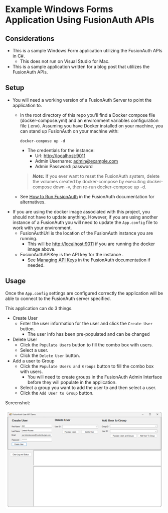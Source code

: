 # Example Windows Forms Application Using FusionAuth APIs

## Considerations
- This is a sample Windows Form application utilizing the FusionAuth APIs in C#.
	- This does not run on Visual Studio for Mac.
- This is a sample application written for a blog post that utilizes the FusionAuth APIs.

## Setup
- You will need a working version of a FusionAuth Server to point the application to. 
	- In the root directory of this repo you'll find a Docker compose file (docker-compose.yml) and an environment variables configuration file (.env).  Assuming you have Docker installed on your machine, you can stand up FusionAuth on your machine with:
		```
		docker-compose up -d
		```
		- The credentials for the instance:
			- Url: 	[http://localhost:9011](http://localhost:9011) 
			- Admin Username: admin@example.com
			- Admin Password: password
			  
		> **_Note:_** If you ever want to reset the FusionAuth system, delete the volumes created by docker-compose by executing docker-compose down -v, then re-run docker-compose up -d.

	- See [How to Run FusionAuth](https://fusionauth.io/docs/) in the FusionAuth documentation for alternatives.
- If you are using the docker image associated with this project, you should not have to update anything.  However, if you are using another instance of a FusionAuth you will need to update the `App.config` file to work with your environment.
	- FusionAuthUrl is the location of the FusionAuth instance you are running.
		- This will be [http://localhost:9011](http://localhost:9011) if you are running the docker image above. 
	- FusionAuthAPIKey is the API key for the instance .
		- See [Managing API Keys](https://fusionauth.io/docs/v1/tech/apis/authentication#managing-api-keys) in the FusionAuth documentation if needed.

## Usage
Once the `App.config` settings are configured correctly the application will be able to connect to the FusionAuth server specified.  

This application can do 3 things.

- Create User
	- Enter the user information for the user and click the `Create User` button.
		- The user info has been pre-populated and can be changed
- Delete User
	- Click the `Populate Users` button to fill the combo box with users.
	- Select a user.
	- Click the `Delete User` button.
- Add a user to Group
	- Click the `Populate Users and Groups` button to fill the combo box with users.
		- You will need to create groups in the FusionAuth Admin Interface before they will populate in the application.
	- Select a group you want to add the user to and then select a user.
	- Click the `Add User to Group` button.

Screenshot:

![Windows Form Demo Screenshot](https://github.com/FusionAuth/fusionauth-example-dotnet-windowsform-api/blob/main/img/FusionAuth%20User%20API%20Demo.png "Screenshot")


